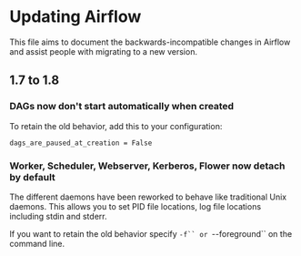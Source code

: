 # Updating Airflow

This file aims to document the backwards-incompatible changes in Airflow and
assist people with migrating to a new version.

## 1.7 to 1.8

### DAGs now don't start automatically when created

To retain the old behavior, add this to your configuration:

```
dags_are_paused_at_creation = False
```

### Worker, Scheduler, Webserver, Kerberos, Flower now detach by default

The different daemons have been reworked to behave like traditional Unix daemons. This allows
you to set PID file locations, log file locations including stdin and stderr.

If you want to retain the old behavior specify ```-f`` or ```--foreground`` on the command line.